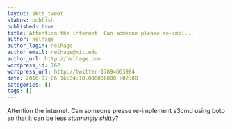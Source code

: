 ```yaml
---
layout: aktt_tweet
status: publish
published: true
title: Attention the internet. Can someone please re-impl...
author: nelhage
author_login: nelhage
author_email: nelhage@mit.edu
author_url: http://nelhage.com
wordpress_id: 762
wordpress_url: http://twitter-17894663984
date: 2010-07-06 16:34:10.000000000 +02:00
categories: []
tags: []
---
```

Attention the internet. Can someone please re-implement s3cmd using boto so that it can be less _stunningly shitty_?
